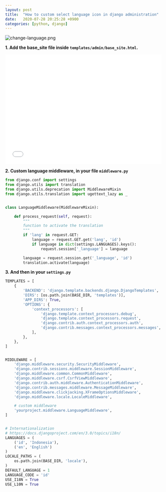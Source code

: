 ```yaml
---
layout: post
title:  "How to custom select language icon in django administration"
date:   2020-07-28 20:25:28 +0900
categories: [python, django]
---
```



![change-language.png](https://i.imgur.com/qIhI550.png)


**1. Add the base_site file inside `templates/admin/base_site.html`.**

<iframe width="100%" height="350" src="//jsfiddle.net/agaust/s6pqknL4/embedded/html/dark/" allowfullscreen="allowfullscreen" allowpaymentrequest frameborder="0"></iframe>


**2. Custom language middleware, in your file `middleware.py`**

```python
from django.conf import settings
from django.utils import translation
from django.utils.deprecation import MiddlewareMixin
from django.utils.translation import ugettext_lazy as _


class LanguageMiddleware(MiddlewareMixin):

    def process_request(self, request):
        """
        function to activate the translation
        """
        if 'lang' in request.GET:
            language = request.GET.get('lang', 'id')
            if language in dict(settings.LANGUAGES).keys():
                request.session['_language'] = language

        language = request.session.get('_language', 'id')
        translation.activate(language)
```


**3. And then in your `settings.py`**

```python
TEMPLATES = [
    {
        'BACKEND': 'django.template.backends.django.DjangoTemplates',
        'DIRS': [os.path.join(BASE_DIR, 'templates')],
        'APP_DIRS': True,
        'OPTIONS': {
            'context_processors': [
                'django.template.context_processors.debug',
                'django.template.context_processors.request',
                'django.contrib.auth.context_processors.auth',
                'django.contrib.messages.context_processors.messages',
            ],
        },
    },
]


MIDDLEWARE = [
    'django.middleware.security.SecurityMiddleware',
    'django.contrib.sessions.middleware.SessionMiddleware',
    'django.middleware.common.CommonMiddleware',
    'django.middleware.csrf.CsrfViewMiddleware',
    'django.contrib.auth.middleware.AuthenticationMiddleware',
    'django.contrib.messages.middleware.MessageMiddleware',
    'django.middleware.clickjacking.XFrameOptionsMiddleware',
    'django.middleware.locale.LocaleMiddleware',

    # custom middleware
    'yourproject.middleware.LanguageMiddleware',
]


# Internationalization
# https://docs.djangoproject.com/en/3.0/topics/i18n/
LANGUAGES = (
    ('id', 'Indonesia'),
    ('en', 'English')
)
LOCALE_PATHS = (
    os.path.join(BASE_DIR, 'locale'),
)
DEFAULT_LANGUAGE = 1
LANGUAGE_CODE = 'id'
USE_I18N = True
USE_L10N = True
```
